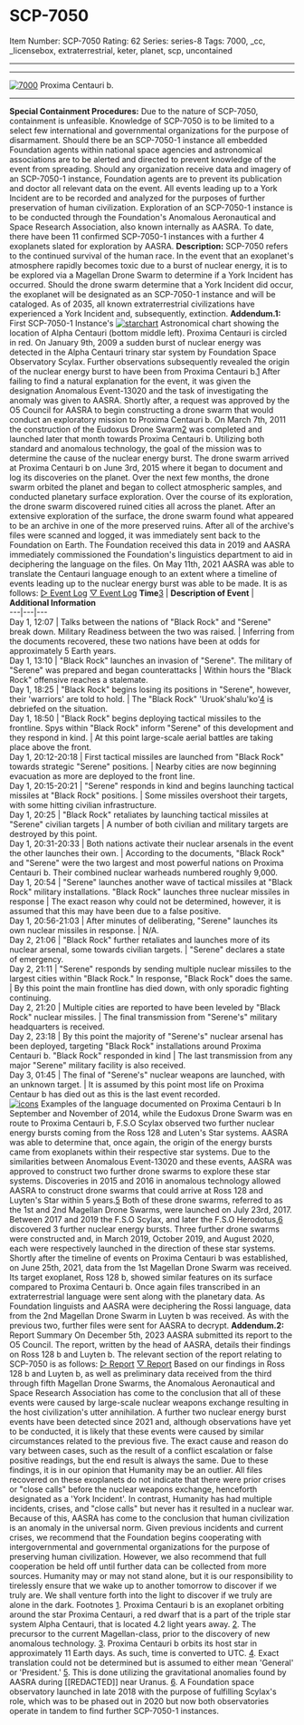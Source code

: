 # SCP-7050
Item Number: SCP-7050
Rating: 62
Series: series-8
Tags: 7000, _cc, _licensebox, extraterrestrial, keter, planet, scp, uncontained

---

* * *
[![7000](https://scp-wiki.wdfiles.com/local--resized-images/scp-7050/7000/medium.jpg)](https://scp-wiki.wdfiles.com/local--files/scp-7050/7000)
Proxima Centauri b.
* * *
**Special Containment Procedures:** Due to the nature of SCP-7050, containment is unfeasible. Knowledge of SCP-7050 is to be limited to a select few international and governmental organizations for the purpose of disarmament. Should there be an SCP-7050-1 instance all embedded Foundation agents within national space agencies and astronomical associations are to be alerted and directed to prevent knowledge of the event from spreading. Should any organization receive data and imagery of an SCP-7050-1 instance, Foundation agents are to prevent its publication and doctor all relevant data on the event. All events leading up to a York Incident are to be recorded and analyzed for the purposes of further preservation of human civilization. Exploration of an SCP-7050-1 instance is to be conducted through the Foundation's Anomalous Aeronautical and Space Research Association, also known internally as AASRA. To date, there have been 11 confirmed SCP-7050-1 instances with a further 4 exoplanets slated for exploration by AASRA.
**Description:** SCP-7050 refers to the continued survival of the human race. In the event that an exoplanet's atmosphere rapidly becomes toxic due to a burst of nuclear energy, it is to be explored via a Magellan Drone Swarm to determine if a York Incident has occurred. Should the drone swarm determine that a York Incident did occur, the exoplanet will be designated as an SCP-7050-1 instance and will be cataloged. As of 2035, all known extraterrestrial civilizations have experienced a York Incident and, subsequently, extinction.
**Addendum.1:** First SCP-7050-1 Instance's
[![starchart](https://scp-wiki.wdfiles.com/local--resized-images/scp-7050/starchart/medium.jpg)](https://scp-wiki.wdfiles.com/local--files/scp-7050/starchart)
Astronomical chart showing the location of Alpha Centauri (bottom middle left). Proxima Centauri is circled in red.
On January 9th, 2009 a sudden burst of nuclear energy was detected in the Alpha Centauri trinary star system by Foundation Space Observatory Scylax. Further observations subsequently revealed the origin of the nuclear energy burst to have been from Proxima Centauri b.[1](javascript:;) After failing to find a natural explanation for the event, it was given the designation Anomalous Event-13020 and the task of investigating the anomaly was given to AASRA. Shortly after, a request was approved by the O5 Council for AASRA to begin constructing a drone swarm that would conduct an exploratory mission to Proxima Centauri b. On March 7th, 2011 the construction of the Eudoxus Drone Swarm[2](javascript:;) was completed and launched later that month towards Proxima Centauri b. Utilizing both standard and anomalous technology, the goal of the mission was to determine the cause of the nuclear energy burst.
The drone swarm arrived at Proxima Centauri b on June 3rd, 2015 where it began to document and log its discoveries on the planet. Over the next few months, the drone swarm orbited the planet and began to collect atmospheric samples, and conducted planetary surface exploration. Over the course of its exploration, the drone swarm discovered ruined cities all across the planet. After an extensive exploration of the surface, the drone swarm found what appeared to be an archive in one of the more preserved ruins. After all of the archive's files were scanned and logged, it was immediately sent back to the Foundation on Earth. The Foundation received this data in 2019 and AASRA immediately commissioned the Foundation's linguistics department to aid in deciphering the language on the files. On May 11th, 2021 AASRA was able to translate the Centauri language enough to an extent where a timeline of events leading up to the nuclear energy burst was able to be made. It is as follows:
[▷ Event Log](javascript:;)
[▽ Event Log](javascript:;)
**Time**[3](javascript:;) | **Description of Event** | **Additional Information**  
---|---|---  
Day 1, 12:07 | Talks between the nations of "Black Rock" and "Serene" break down. Military Readiness between the two was raised. | Inferring from the documents recovered, these two nations have been at odds for approximately 5 Earth years.  
Day 1, 13:10 | "Black Rock" launches an invasion of "Serene". The military of "Serene" was prepared and began counterattacks | Within hours the "Black Rock" offensive reaches a stalemate.  
Day 1, 18:25 | "Black Rock" begins losing its positions in "Serene", however, their 'warriors' are told to hold. | The "Black Rock" 'Uruok'shalu'ko'[4](javascript:;) is debriefed on the situation.  
Day 1, 18:50 | "Black Rock" begins deploying tactical missiles to the frontline. Spys within "Black Rock" inform "Serene" of this development and they respond in kind. | At this point large-scale aerial battles are taking place above the front.  
Day 1, 20:12-20:18 | First tactical missiles are launched from "Black Rock" towards strategic "Serene" positions. | Nearby cities are now beginning evacuation as more are deployed to the front line.  
Day 1, 20:15-20:21 | "Serene" responds in kind and begins launching tactical missiles at "Black Rock" positions. | Some missiles overshoot their targets, with some hitting civilian infrastructure.  
Day 1, 20:25 | "Black Rock" retaliates by launching tactical missiles at "Serene" civilian targets | A number of both civilian and military targets are destroyed by this point.  
Day 1, 20:31-20:33 | Both nations activate their nuclear arsenals in the event the other launches their own. | According to the documents, "Black Rock" and "Serene" were the two largest and most powerful nations on Proxima Centauri b. Their combined nuclear warheads numbered roughly 9,000.  
Day 1, 20:54 | "Serene" launches another wave of tactical missiles at "Black Rock" military installations. "Black Rock" launches three nuclear missiles in response | The exact reason why could not be determined, however, it is assumed that this may have been due to a false positive.  
Day 1, 20:56-21:03 | After minutes of deliberating, "Serene" launches its own nuclear missiles in response. | N/A.  
Day 2, 21:06 | "Black Rock" further retaliates and launches more of its nuclear arsenal, some towards civilian targets. | "Serene" declares a state of emergency.  
Day 2, 21:11 | "Serene" responds by sending multiple nuclear missiles to the largest cities within "Black Rock." In response, "Black Rock" does the same. | By this point the main frontline has died down, with only sporadic fighting continuing.  
Day 2, 21:20 | Multiple cities are reported to have been leveled by "Black Rock" nuclear missiles. | The final transmission from "Serene's" military headquarters is received.  
Day 2, 23:18 | By this point the majority of "Serene's" nuclear arsenal has been deployed, targeting "Black Rock" installations around Proxima Centauri b. "Black Rock" responded in kind | The last transmission from any major "Serene" military facility is also received.  
Day 3, 01:45 | The final of "Serene's" nuclear weapons are launched, with an unknown target. | It is assumed by this point most life on Proxima Centaur b has died out as this is the last event recorded.  
[![icons](https://scp-wiki.wdfiles.com/local--resized-images/scp-7050/icons/medium.jpg)](https://scp-wiki.wdfiles.com/local--files/scp-7050/icons)
Examples of the language documented on Proxima Centauri b
In September and November of 2014, while the Eudoxus Drone Swarm was en route to Proxima Centauri b, F.S.O Scylax observed two further nuclear energy bursts coming from the Ross 128 and Luten's Star systems. AASRA was able to determine that, once again, the origin of the energy bursts came from exoplanets within their respective star systems. Due to the similarities between Anomalous Event-13020 and these events, AASRA was approved to construct two further drone swarms to explore these star systems. Discoveries in 2015 and 2016 in anomalous technology allowed AASRA to construct drone swarms that could arrive at Ross 128 and Luyten's Star within 5 years.[5](javascript:;)
Both of these drone swarms, referred to as the 1st and 2nd Magellan Drone Swarms, were launched on July 23rd, 2017. Between 2017 and 2019 the F.S.O Scylax, and later the F.S.O Herodotus,[6](javascript:;) discovered 3 further nuclear energy bursts. Three further drone swarms were constructed and, in March 2019, October 2019, and August 2020, each were respectively launched in the direction of these star systems.
Shortly after the timeline of events on Proxima Centauri b was established, on June 25th, 2021, data from the 1st Magellan Drone Swarm was received. Its target exoplanet, Ross 128 b, showed similar features on its surface compared to Proxima Centauri b. Once again files transcribed in an extraterrestrial language were sent along with the planetary data. As Foundation linguists and AASRA were deciphering the Rossi language, data from the 2nd Magellan Drone Swarm in Luyten b was received. As with the previous two, further files were sent for AASRA to decrypt.
**Addendum.2:** Report Summary
On December 5th, 2023 AASRA submitted its report to the O5 Council. The report, written by the head of AASRA, details their findings on Ross 128 b and Luyten b. The relevant section of the report relating to SCP-7050 is as follows:
[▷ Report](javascript:;)
[▽ Report](javascript:;)
Based on our findings in Ross 128 b and Luyten b, as well as preliminary data received from the third through fifth Magellan Drone Swarms, the Anomalous Aeronautical and Space Research Association has come to the conclusion that all of these events were caused by large-scale nuclear weapons exchange resulting in the host civilization's utter annihilation. A further two nuclear energy burst events have been detected since 2021 and, although observations have yet to be conducted, it is likely that these events were caused by similar circumstances related to the previous five. The exact cause and reason do vary between cases, such as the result of a conflict escalation or false positive readings, but the end result is always the same.
Due to these findings, it is in our opinion that Humanity may be an outlier. All files recovered on these exoplanets do not indicate that there were prior crises or "close calls" before the nuclear weapons exchange, henceforth designated as a 'York Incident'. In contrast, Humanity has had multiple incidents, crises, and "close calls" but never has it resulted in a nuclear war. Because of this, AASRA has come to the conclusion that human civilization is an anomaly in the universal norm. Given previous incidents and current crises, we recommend that the Foundation begins cooperating with intergovernmental and governmental organizations for the purpose of preserving human civilization. However, we also recommend that full cooperation be held off until further data can be collected from more sources.
Humanity may or may not stand alone, but it is our responsibility to tirelessly ensure that we wake up to another tomorrow to discover if we truly are. We shall venture forth into the light to discover if we truly are alone in the dark.
Footnotes
[1](javascript:;). Proxima Centauri b is an exoplanet orbiting around the star Proxima Centauri, a red dwarf that is a part of the triple star system Alpha Centauri, that is located 4.2 light years away.
[2](javascript:;). The precursor to the current Magellan-class, prior to the discovery of new anomalous technology.
[3](javascript:;). Proxima Centauri b orbits its host star in approximately 11 Earth days. As such, time is converted to UTC.
[4](javascript:;). Exact translation could not be determined but is assumed to either mean 'General' or 'President.'
[5](javascript:;). This is done utilizing the gravitational anomalies found by AASRA during [[REDACTED]] near Uranus.
[6](javascript:;). A Foundation space observatory launched in late 2018 with the purpose of fulfilling Scylax's role, which was to be phased out in 2020 but now both observatories operate in tandem to find further SCP-7050-1 instances.